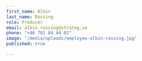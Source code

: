 ```yaml
---
first_name: Albin
last_name: Rossing
role: Producer
email: albin.rossing@strateg.se
phone: "+46 701 84 44 02"
image: "/media/uploads/employee-albin-rossing.jpg"
published: true

---
```

